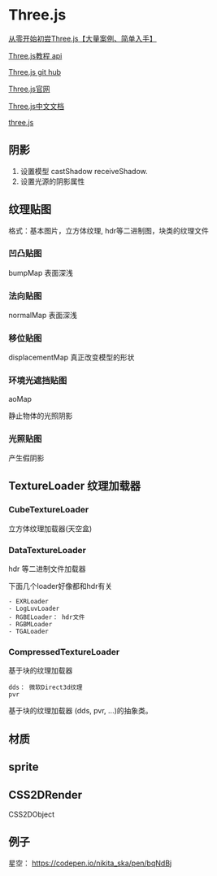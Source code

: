 # Three.js

[从零开始初尝Three.js【大量案例、简单入手】](https://juejin.cn/post/6844904177345232903)

[Three.js教程 api](http://www.webgl3d.cn/Three.js/?_blank)

[Three.js git hub](https://github.com/mrdoob/three.js/?_blank)

[Three.js官网](https://threejs.org/?_blank)

[Three.js中文文档](http://www.yanhuangxueyuan.com/threejs/docs/index.html?_blank)

[three.js](https://threejs.org/docs/index.html#manual/zh/introduction/Creating-a-scene)

## 阴影

1. 设置模型 castShadow receiveShadow.
2. 设置光源的阴影属性

## 纹理贴图

格式：基本图片，立方体纹理, hdr等二进制图，块类的纹理文件

### 凹凸贴图

bumpMap 表面深浅

### 法向贴图

normalMap 表面深浅

### 移位贴图

displacementMap 真正改变模型的形状

### 环境光遮挡贴图

aoMap

静止物体的光照阴影

### 光照贴图

产生假阴影

## TextureLoader 纹理加载器

### CubeTextureLoader

立方体纹理加载器(天空盒)

### DataTextureLoader

hdr 等二进制文件加载器

下面几个loader好像都和hdr有关

```
- EXRLoader
- LogLuvLoader
- RGBELoader： hdr文件
- RGBMLoader
- TGALoader
```

### CompressedTextureLoader

基于块的纹理加载器

```
dds： 微软Direct3d纹理
pvr
```

基于块的纹理加载器 (dds, pvr, ...)的抽象类。

## 材质

## sprite

## CSS2DRender

CSS2DObject

## 例子

星空： <https://codepen.io/nikita_ska/pen/bqNdBj>
